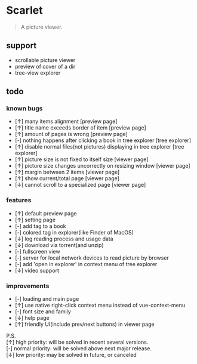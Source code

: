 # Scarlet

> A picture viewer.

## support
* scrollable picture viewer
* preview of cover of a dir
* tree-view explorer

## todo
### known bugs
* [↑] many items alignment [preview page]
* [↑] title name exceeds border of item [preview page]
* [↑] amount of pages is wrong [preview page]
* [-] nothing happens after clicking a book in tree explorer [tree explorer]
* [↑] disable normal files(not pictures) displaying in tree explorer [tree explorer]
* [↑] picture size is not fixed to itself size [viewer page]
* [↑] picture size changes uncorrectly on resizing window [viewer page]
* [↑] margin between 2 items [viewer page]
* [↑] show current/total page [viewer page]
* [↓] cannot scroll to a specialized page [viewer page]
### features
* [↑] default preview page
* [↑] setting page
* [-] add tag to a book
* [-] colored tag in explorer(like Finder of MacOS)
* [↓] log reading process and usage data
* [↓] download via torrent(and unzip)
* [-] fullscreen view
* [-] server for local network devices to read picture by browser
* [-] add 'open in explorer' in context menu of tree explorer
* [↓] video support
### improvements
* [-] loading and main page
* [↑] use native right-click context menu instead of vue-context-menu
* [-] font size and family
* [↓] help page
* [↑] friendly UI(include prev/next buttons) in viewer page

P.S.  
[↑] high priority: will be solved in recent several versions.  
[-] normal priority: will be solved above next major release.  
[↓] low priority: may be solved in future, or canceled